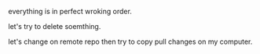 everything is in perfect wroking order.

let's try to delete soemthing.


let's change on remote repo then try to copy pull changes on  my computer. 

